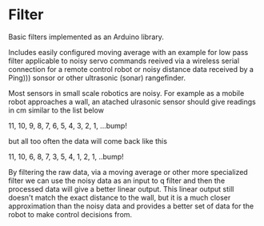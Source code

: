 Filter
======

Basic filters implemented as an Arduino library.  

Includes easily configured moving average with an example for low pass filter 
applicable to noisy servo commands reeived via a wireless serial connection
for a remote control robot or noisy distance data received by a Ping))) sonsor
or other ultrasonic (sonar) rangefinder.

Most sensors in small scale robotics are noisy.  For example as a
mobile robot approaches a wall, an atached ulrasonic sensor should
give readings in cm similar to the list below

11, 10, 9, 8, 7, 6, 5, 4, 3, 2, 1, ...bump!

but all too often the data will come back like this

11, 10, 6, 8, 7, 3, 5, 4, 1, 2, 1, ..bump!

By filtering the raw data, via a moving average or other more 
specialized filter we can use the noisy data as an input to q
filter and then the processed data will give a better linear
output.  This linear output still doesn't match the exact distance
to the wall, but it is a much closer approximation than the noisy
data and provides a better set of data for the robot to make 
control decisions from.
